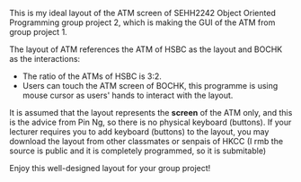 This is my ideal layout of the ATM screen of SEHH2242 Object Oriented Programming group project 2, which is making the GUI of the ATM from group project 1. 

The layout of ATM references the ATM of HSBC as the layout and BOCHK as the interactions: 
- The ratio of the ATMs of HSBC is 3:2.
- Users can touch the ATM screen of BOCHK, this programme is using mouse cursor as users' hands to interact with the layout.

It is assumed that the layout represents the <b>screen</b> of the ATM only, and this is the advice from Pin Ng, so there is no physical keyboard (buttons). If your lecturer requires you to add keyboard (buttons) to the layout, you may download the layout from other classmates or senpais of HKCC (I rmb the source is public and it is completely programmed, so it is submitable)  

Enjoy this well-designed layout for your group project! 
